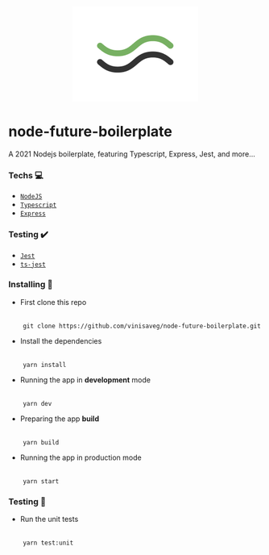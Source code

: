 <p align="center">
   <img src=".github/assets/logo.png"/>
</p>

# node-future-boilerplate

A 2021 Nodejs boilerplate, featuring Typescript, Express, Jest, and more...

### Techs :computer:

- [`NodeJS`](https://nodejs.org/)
- [`Typescript`](https://www.typescriptlang.org)
- [`Express`](https://expressjs.com/)

### Testing :heavy_check_mark:

- [`Jest`](https://jestjs.io)
- [`ts-jest`](https://kulshekhar.github.io/ts-jest/)

### Installing :construction_worker:

- First clone this repo

```

    git clone https://github.com/vinisaveg/node-future-boilerplate.git

```

- Install the dependencies

```

    yarn install

```

- Running the app in **development** mode

```

    yarn dev

```

- Preparing the app **build**

```

    yarn build

```

- Running the app in production mode

```

    yarn start

```

### Testing :rotating_light:

- Run the unit tests

```

    yarn test:unit

```
